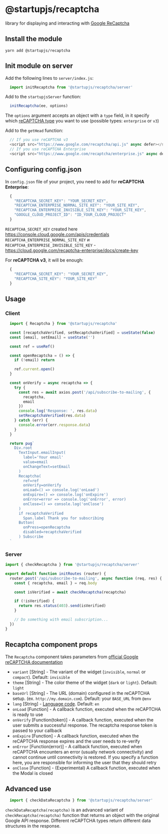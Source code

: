 # @startupjs/recaptcha

library for displaying and interacting with [Google ReCaptcha](https://www.google.com/recaptcha/about/)

## Install the module

`yarn add @startupjs/recaptcha`

## Init module on server

Add the following lines to `server/index.js`:
```js
  import initRecaptcha from '@startupjs/recaptcha/server'
```
Add to the `startupjsServer` function:
```js
  initRecaptcha(ee, options)
```
The `options` argument accepts an object with a `type` field, in it specify which [reCAPTCHA type](https://www.google.com/recaptcha/about) you want to use (possible types: `enterprise` or `v3`)

Add to the `getHead` function:
```js
  // If you use reCAPTCHA v3
  <script src="https://www.google.com/recaptcha/api.js" async defer></script>
  // If you use reCAPTCHA Enterprise
  <script src="https://www.google.com/recaptcha/enterprise.js" async defer></script>
```

## Configuring config.json

In `config.json` file of your project, you need to add for **reCAPTCHA Enterprise**:

```js
  {
    "RECAPTCHA_SECRET_KEY": "YOUR_SECRET_KEY",
    "RECAPTCHA_ENTERPRISE_NORMAL_SITE_KEY": "YOUR_SITE_KEY",
    "RECAPTCHA_ENTERPRISE_INVISIBLE_SITE_KEY": "YOUR_SITE_KEY",
    "GOOGLE_CLOUD_PROJECT_ID": "ID_YOUR_CLOUD_PROJECT"
  }
```
`RECAPTCHA_SECRET_KEY` created here https://console.cloud.google.com/apis/credentials
`RECAPTCHA_ENTERPRISE_NORMAL_SITE_KEY` и `RECAPTCHA_ENTERPRISE_INVISIBLE_SITE_KEY` - https://cloud.google.com/recaptcha-enterprise/docs/create-key

For **reCAPTCHA v3**, it will be enough:
```js
  {
    "RECAPTCHA_SECRET_KEY": "YOUR_SECRET_KEY",
    "RECAPTCHA_SITE_KEY": "YOUR_SITE_KEY"
  }
```

## Usage

### Client

```jsx
  import { Recaptcha } from '@startupjs/recaptcha'
```

```jsx example
  const [recaptchaVerified, setRecaptchaVerified] = useState(false)
  const [email, setEmail] = useState('')

  const ref = useRef()

  const openRecaptcha = () => {
    if (!email) return

    ref.current.open()
  }

  const onVerify = async recaptcha => {
    try {
      const res = await axios.post('/api/subscribe-to-mailing', {
        recaptcha,
        email
      })
      console.log('Response: ', res.data)
      setRecaptchaVerified(res.data)
    } catch (err) {
      console.error(err.response.data)
    }
  }

  return pug`
    Div.root
      TextInput.emailInput(
        label='Your email'
        value=email
        onChangeText=setEmail
      )
      Recaptcha(
        ref=ref
        onVerify=onVerify
        onLoad=() => console.log('onLoad')
        onExpire=() => console.log('onExpire')
        onError=error => console.log('onError', error)
        onClose=() => console.log('onClose')
      )
      if recaptchaVerified
        Span.label Thank you for subscribing
      Button(
        onPress=openRecaptcha
        disabled=recaptchaVerified
      ) Subscribe
  `
```

### Server
```js
import { checkRecaptcha } from '@startupjs/recaptcha/server'

export default function initRoutes (router) {
  router.post('/api/subscribe-to-mailing', async function (req, res) {
    const { recaptcha, email } = req.body

    const isVerified = await checkRecaptcha(recaptcha)

    if (!isVerified) {
      return res.status(403).send(isVerified)
    }

    // Do something with email subscription...
  })
}
```

## Recaptcha component props

The `Recaptcha` component takes parameters from [official Google reCAPTCHA documentation](https://developers.google.com/recaptcha/docs/invisible#config)

 - `variant` [String] - The variant of the widget (`invisible`, `normal` or `compact`). Default: `invisible`
 - `theme` [String] - The color theme of the widget (`dark` or `light`). Default: `light`
 - `baseUrl` [String] - The URL (domain) configured in the reCAPTCHA setup. (ex. `http://my.domain.com`). Default: your `BASE_URL` from `@env`
 - `lang` [String] - [Language code](https://developers.google.com/recaptcha/docs/language). Default: `en`
 - `onLoad` [Function] - A callback function, executed when the reCAPTCHA is ready to use
 - `onVerify` [Function(token)] - A callback function, executed when the user submits a successful response. The recaptcha response token is passed to your callback
 - `onExpire` [Function] - A callback function, executed when the reCAPTCHA response expires and the user needs to re-verify
 - `onError` [Function(error)] - A callback function, executed when reCAPTCHA encounters an error (usually network connectivity) and cannot continue until connectivity is restored. If you specify a function here, you are responsible for informing the user that they should retry
 - `onClose` [Function] - (Experimental) A callback function, executed when the Modal is closed

## Advanced use

```js
  import { checkDataRecaptcha } from '@startupjs/recaptcha/server'
```

`checkDataRecaptcha(recaptcha)` is an advanced variant of `checkRecaptcha(recaptcha)` function that returns an object with the original Google API response. Different reCAPTCHA types return different data structures in the response.
